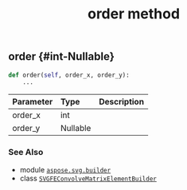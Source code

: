﻿---
title: order method
second_title: Aspose.SVG for Python via .NET API References
description: 
type: docs
weight: 100
url: /python-net/aspose.svg.builder/svgfeconvolvematrixelementbuilder/order/
is_root: false
---

## order {#int-Nullable<int>}





```python
def order(self, order_x, order_y):
    ...
```


| Parameter | Type | Description |
| :- | :- | :- |
| order_x | int |  |
| order_y | Nullable<int> |  |



### See Also
* module [`aspose.svg.builder`](../../)
* class [`SVGFEConvolveMatrixElementBuilder`](/svg/python-net/aspose.svg.builder/svgfeconvolvematrixelementbuilder)
